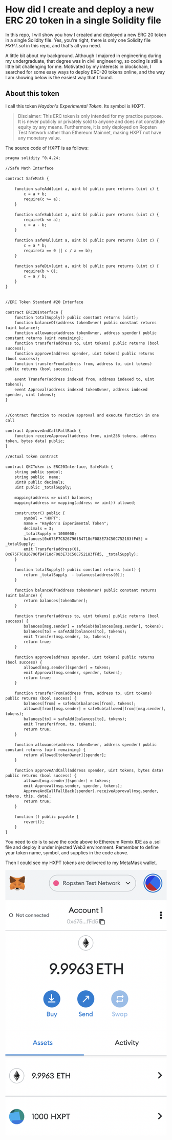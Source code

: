 # How did I create and deploy a new ERC 20 token in a single Solidity file

In this repo, I will show you how I created and deployed a new ERC 20 token in a single Solidity file. Yes, you're right, there is only one Solidity file *HXPT.sol* in this repo, and that's all you need.

A little bit about my background. Although I majored in engineering during my undergraduate, that degree was in civil engineering, so coding is still a little bit challenging for me. Motivated by my interests in blockchain, I searched for some easy ways to deploy ERC-20 tokens online, and the way I am showing below is the easiest way that I found.



## About this token

I call this token *Haydon's Experimental Token*. Its symbol is HXPT.

> Disclaimer: This ERC token is only intended for my practice purpose. It is never publicly or privately sold to anyone and does not constitute equity by any means. Furthermore, it is only deployed on Ropsten Test Network rather than Ethereum Mainnet, making HXPT not have any monetary value.

The source code of HXPT is as follows:

```
pragma solidity ^0.4.24;
 
//Safe Math Interface
 
contract SafeMath {
 
    function safeAdd(uint a, uint b) public pure returns (uint c) {
        c = a + b;
        require(c >= a);
    }
 
    function safeSub(uint a, uint b) public pure returns (uint c) {
        require(b <= a);
        c = a - b;
    }
 
    function safeMul(uint a, uint b) public pure returns (uint c) {
        c = a * b;
        require(a == 0 || c / a == b);
    }
 
    function safeDiv(uint a, uint b) public pure returns (uint c) {
        require(b > 0);
        c = a / b;
    }
}
 
 
//ERC Token Standard #20 Interface
 
contract ERC20Interface {
    function totalSupply() public constant returns (uint);
    function balanceOf(address tokenOwner) public constant returns (uint balance);
    function allowance(address tokenOwner, address spender) public constant returns (uint remaining);
    function transfer(address to, uint tokens) public returns (bool success);
    function approve(address spender, uint tokens) public returns (bool success);
    function transferFrom(address from, address to, uint tokens) public returns (bool success);
 
    event Transfer(address indexed from, address indexed to, uint tokens);
    event Approval(address indexed tokenOwner, address indexed spender, uint tokens);
}
 
 
//Contract function to receive approval and execute function in one call
 
contract ApproveAndCallFallBack {
    function receiveApproval(address from, uint256 tokens, address token, bytes data) public;
}
 
//Actual token contract
 
contract QKCToken is ERC20Interface, SafeMath {
    string public symbol;
    string public  name;
    uint8 public decimals;
    uint public _totalSupply;
 
    mapping(address => uint) balances;
    mapping(address => mapping(address => uint)) allowed;
 
    constructor() public {
        symbol = "HXPT";
        name = "Haydon's Experimental Token";
        decimals = 3;
        _totalSupply = 1000000;
        balances[0x675F7C826796fB4718dF083E73C50C752183fFd5] = _totalSupply;
        emit Transfer(address(0), 0x675F7C826796fB4718dF083E73C50C752183fFd5, _totalSupply);
    }
 
    function totalSupply() public constant returns (uint) {
        return _totalSupply  - balances[address(0)];
    }
 
    function balanceOf(address tokenOwner) public constant returns (uint balance) {
        return balances[tokenOwner];
    }
 
    function transfer(address to, uint tokens) public returns (bool success) {
        balances[msg.sender] = safeSub(balances[msg.sender], tokens);
        balances[to] = safeAdd(balances[to], tokens);
        emit Transfer(msg.sender, to, tokens);
        return true;
    }
 
    function approve(address spender, uint tokens) public returns (bool success) {
        allowed[msg.sender][spender] = tokens;
        emit Approval(msg.sender, spender, tokens);
        return true;
    }
 
    function transferFrom(address from, address to, uint tokens) public returns (bool success) {
        balances[from] = safeSub(balances[from], tokens);
        allowed[from][msg.sender] = safeSub(allowed[from][msg.sender], tokens);
        balances[to] = safeAdd(balances[to], tokens);
        emit Transfer(from, to, tokens);
        return true;
    }
 
    function allowance(address tokenOwner, address spender) public constant returns (uint remaining) {
        return allowed[tokenOwner][spender];
    }
 
    function approveAndCall(address spender, uint tokens, bytes data) public returns (bool success) {
        allowed[msg.sender][spender] = tokens;
        emit Approval(msg.sender, spender, tokens);
        ApproveAndCallFallBack(spender).receiveApproval(msg.sender, tokens, this, data);
        return true;
    }
 
    function () public payable {
        revert();
    }
}
```

You need to do is to save the code above to Ethereum Remix IDE as a .sol file and deploy it under injected Web3 environment. Remember to define your token name, symbol, and supplies in the code above.

Then I could see my HXPT tokens are delivered to my MetaMask wallet.

![sreenshot of my MetaMask wallet](/HXPT%20wallet%20screenshot.png)
